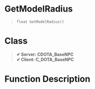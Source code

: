 # GetModelRadius
> `float GetModelRadius()`
# Class
> __✔ Server: CDOTA_BaseNPC__  
> __✔ Client: C_DOTA_BaseNPC__  
# Function Description

